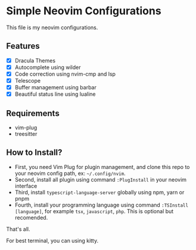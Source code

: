 # Simple Neovim Configurations

This file is my neovim configurations.

## Features
- [x] Dracula Themes
- [x] Autocomplete using wilder
- [x] Code correction using nvim-cmp and lsp
- [x] Telescope
- [x] Buffer management using barbar
- [x] Beautiful status line using lualine

## Requirements
- vim-plug
- treesitter

## How to Install?
- First, you need Vim Plug for plugin management, and clone this repo to your neovim config path, ex: `~/.config/nvim`.
- Second, install all plugin using command `:PlugInstall` in your neovim interface
- Third, install `typescript-language-server` globally using npm, yarn or pnpm
- Fourth, install your programming language using command `:TSInstall [language]`, for example `tsx`, `javascript`, `php`. This is optional but recomended.

That's all.

For best terminal, you can using kitty.
